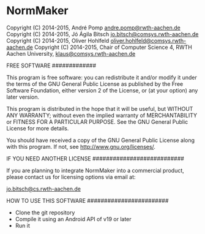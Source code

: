 # NormMaker

Copyright (C) 2014-2015, André Pomp <andre.pomp@rwth-aachen.de>
Copyright (C) 2014-2015, Jó Ágila Bitsch <jo.bitsch@comsys.rwth-aachen.de>
Copyright (C) 2014-2015, Oliver Hohlfeld <oliver.hohlfeld@comsys.rwth-aachen.de>
Copyright (C) 2014-2015, Chair of Computer Science 4, RWTH Aachen University, <klaus@comsys.rwth-aachen.de>

FREE SOFTWARE
#############

This program is free software: you can redistribute it and/or modify it under the terms of the GNU General Public License as published by the Free Software Foundation, either version 2 of the License, or (at your option) any later version.

This program is distributed in the hope that it will be useful, but WITHOUT ANY WARRANTY; without even the implied warranty of MERCHANTABILITY or FITNESS FOR A PARTICULAR PURPOSE.  See the GNU General Public License for more details.

You should have received a copy of the GNU General Public License along with this program.  If not, see <http://www.gnu.org/licenses/>.

IF YOU NEED ANOTHER LICENSE
###########################

If you are planning to integrate NormMaker into a commercial product, please contact us for licensing options via email at:

  jo.bitsch@cs.rwth-aachen.de

HOW TO USE THIS SOFTWARE
########################
* Clone the git repository
* Compile it using an Android API of v19 or later
* Run it
